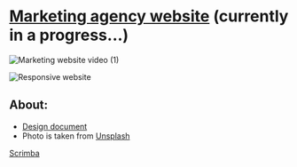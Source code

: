 # [Marketing agency website]( https://frontendella.github.io/Marketing-agency-website/) (currently in a progress...)

![Marketing website video (1)](https://user-images.githubusercontent.com/82247833/221116780-d0b0155b-1a99-4c55-9ef1-7d3259c7433a.gif)

![Responsive website](https://user-images.githubusercontent.com/82247833/221117039-75ebfa5d-0737-4b31-9b81-7818c3cb77c6.png)


## About: 

* [Design document](https://xd.adobe.com/spec/f255d364-6d5e-4aaf-7703-6f8d0a398281-8464/grid)
* Photo is taken from [Unsplash](https://unsplash.com/)

[Scrimba](https://scrimba.com/learn/responsive)
